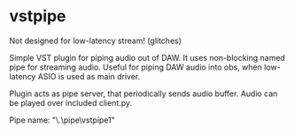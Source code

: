 # vstpipe

Not designed for low-latency stream! (glitches)

Simple VST plugin for piping audio out of DAW. It uses non-blocking named pipe for streaming audio. Useful for piping DAW audio into obs, when low-latency ASIO is used as main driver.

Plugin acts as pipe server, that periodically sends audio buffer. Audio can be played over included client.py.

Pipe name: "\\.\pipe\vstpipe1"
